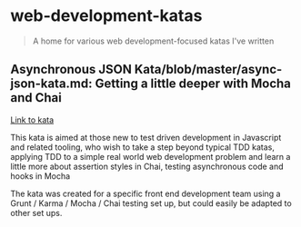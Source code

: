 # web-development-katas

> A home for various web development-focused katas I've written

## Asynchronous JSON Kata/blob/master/async-json-kata.md: Getting a little deeper with Mocha and Chai

[Link to kata](/blob/master/async-json-kata.md)

This kata is aimed at those new to test driven development in Javascript and related tooling, who wish to take a step beyond typical TDD katas, applying TDD to a simple real world web development problem and learn a little more about assertion styles in Chai, testing asynchronous code and hooks in Mocha

The kata was created for a specific front end development team using a Grunt / Karma / Mocha / Chai testing set up, but could easily be adapted to other set ups.

